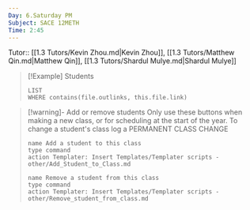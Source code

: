 ```yaml
---
Day: 6.Saturday PM
Subject: SACE 12METH
Time: 2:45
---
```


Tutor:: [[1.3 Tutors/Kevin Zhou.md|Kevin Zhou]], [[1.3 Tutors/Matthew Qin.md|Matthew Qin]], [[1.3 Tutors/Shardul Mulye.md|Shardul Mulye]]

> [!Example] Students
> ```dataview
> LIST
> WHERE contains(file.outlinks, this.file.link)
> ```

> [!warning]- Add or remove students
> Only use these buttons when making a new class, or for scheduling at the start of the year. To change a student's class log a PERMANENT CLASS CHANGE
> ```button
> name Add a student to this class
> type command
> action Templater: Insert Templates/Templater scripts - other/Add_Student_to_Class.md
> ```
> ```button
> name Remove a student from this class
> type command
> action Templater: Insert Templates/Templater scripts - other/Remove_student_from_class.md
> ```